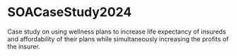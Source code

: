 # SOACaseStudy2024
Case study on using wellness plans to increase life expectancy of insureds and affordability of their plans while simultaneously increasing the profits of the insurer.
